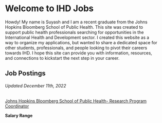 <html>
<head>
<title>IHDJobs.com</title>
</head>
<body>

<h1>Welcome to IHD Jobs </h1>
<p>Howdy! My name is Suyash and I am a recent graduate from the Johns Hopkins Bloomberg School of Public Health. This site was created to support public health professionals searching for opportunities in the International Health and Development sector. I created this website as a way to organize my applications, but wanted to share a dedicated space for other students, professionals, and people looking to pivot their careers towards IHD. I hope this site can provide you with information, resources, and connections to kickstart the next step in your career. </p>
 
  <h2>Job Postings</h2>
  <h6>Updated December 11th, 2022</h6>
  <a href="https://www.linkedin.com/jobs/collections/top-applicant/?currentJobId=3388845968">Johns Hopkins Bloomberg School of Public Health- Research Program Coordinator</a>
<p><b>Salary Range</b></h5>
  

</body>
</html>
